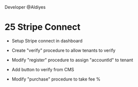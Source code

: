 Developer @Aldiyes

# 25 Stripe Connect

- Setup Stripe connect in dashboard

- Create "verify" procedure to allow tenants to verify

- Modify "register" procedure to assign "accountId" to tenant

- Add button to verify from CMS

- Modify "purchase" procedure to take fee %
